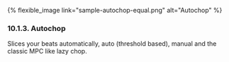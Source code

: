 {% flexible_image link="sample-autochop-equal.png" alt="Autochop" %}

### 10.1.3. Autochop

Slices your beats automatically, auto (threshold based), manual and the classic MPC like lazy chop.
